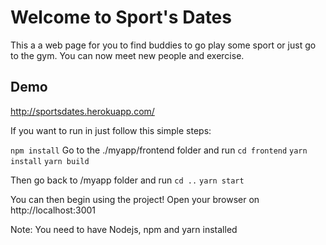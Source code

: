 # Welcome to Sport's Dates
This a a web page for you to find buddies to go play some sport or just go to the gym. You can now meet new people and exercise.

## Demo
http://sportsdates.herokuapp.com/

If you want to run in just follow this simple steps:

`npm install`
Go to the ./myapp/frontend folder and run 
`cd frontend`
`yarn install`
`yarn build`

Then go back to /myapp folder and run
`cd ..`
`yarn start`

You can then begin using the project! Open your browser on http://localhost:3001

Note: You need to have Nodejs, npm and yarn installed 

